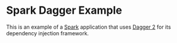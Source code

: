 # Spark Dagger Example

This is an example of a [Spark](../../spark) application that uses [Dagger 2](http://google.github.io/dagger/) for its dependency injection framework.
